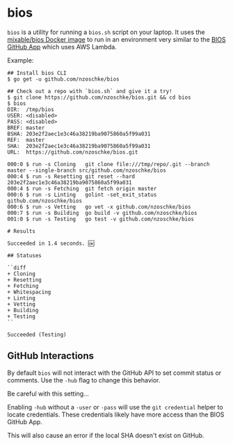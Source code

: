 # bios

`bios` is a utility for running a `bios.sh` script on your laptop. It uses the [mixable/bios Docker image](https://hub.docker.com/r/mixable/bios/) to run in an environment very similar to the [BIOS GitHub App](https://www.mixable.net/docs/bios/) which uses AWS Lambda.

Example:

```console
## Install bios CLI
$ go get -u github.com/nzoschke/bios

## Check out a repo with `bios.sh` and give it a try!
$ git clone https://github.com/nzoschke/bios.git && cd bios
$ bios
DIR:  /tmp/bios
USER: <disabled>
PASS: <disabled>
BREF: master
BSHA: 203e2f2aec1e3c46a38219ba9075860a5f99a031
REF:  master
SHA:  203e2f2aec1e3c46a38219ba9075860a5f99a031
URL:  https://github.com/nzoschke/bios.git

000:0 $ run -s Cloning   git clone file:///tmp/repo/.git --branch master --single-branch src/github.com/nzoschke/bios
000:4 $ run -s Resetting git reset --hard 203e2f2aec1e3c46a38219ba9075860a5f99a031
000:4 $ run -s Fetching  git fetch origin master
000:6 $ run -s Linting   golint -set_exit_status github.com/nzoschke/bios
000:6 $ run -s Vetting   go vet -x github.com/nzoschke/bios
000:7 $ run -s Building  go build -v github.com/nzoschke/bios
001:0 $ run -s Testing   go test -v github.com/nzoschke/bios

# Results

Succeeded in 1.4 seconds. 🆗

## Statuses

``diff
+ Cloning
+ Resetting
+ Fetching
+ Whitespacing
+ Linting
+ Vetting
+ Building
+ Testing
``

Succeeded (Testing)
```

## GitHub Interactions

By default `bios` will not interact with the GitHub API to set commit status or comments. Use the `-hub` flag to change this behavior.

Be careful with this setting...

Enabling `-hub` without a `-user` or `-pass` will use the `git credential` helper to locate credentials. These credentials likely have more access than the BIOS GitHub App.

This will also cause an error if the local SHA doesn't exist on GitHub.
